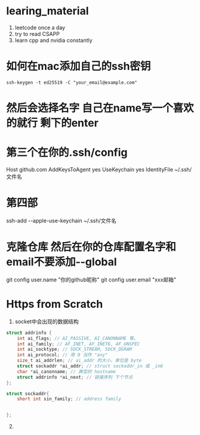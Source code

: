 # learing_material
1. leetcode once a day
2. try to read CSAPP
3. learn cpp and nvidia constantly

# 如何在mac添加自己的ssh密钥
    ssh-keygen -t ed25519 -C "your_email@example.com"
# 然后会选择名字 自己在name写一个喜欢的就行 剩下的enter


# 第三个在你的.ssh/config
Host github.com
  AddKeysToAgent yes
  UseKeychain yes
  IdentityFile ~/.ssh/文件名

# 第四部
ssh-add --apple-use-keychain ~/.ssh/文件名

# 克隆仓库 然后在你的仓库配置名字和email不要添加--global
git config user.name "你的github昵称"
git config user.email "xxx邮箱"

# Https from Scratch
1. socket中会出现的数据结构
```c 
struct addrinfo {
    int ai_flags; // AI_PASSIVE, AI_CANONNAME 等。
    int ai_family; // AF_INET, AF_INET6, AF_UNSPEC
    int ai_socktype; // SOCK_STREAM, SOCK_DGRAM
    int ai_protocol; // 用 0 当作 "any"
    size_t ai_addrlen; // ai_addr 的大小，单位是 byte
    struct sockaddr *ai_addr; // struct sockaddr_in 或 _in6
    char *ai_canonname; // 典型的 hostname
    struct addrinfo *ai_next; // 链接序列 下个节点
};

struct sockaddr{
    short int sin_family; // address family 


};
```

2. 
